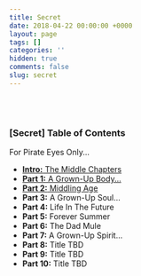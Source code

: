 ```yaml
---
title: Secret
date: 2018-04-22 00:00:00 +0000
layout: page
tags: []
categories: ''
hidden: true
comments: false
slug: secret
---
```

<br><br>

### **\[Secret\] Table of Contents**

For Pirate Eyes Only...

* [**Intro:** The Middle Chapters](/2018/04/23/intro-the-middle-chapters.html)
* [**Part 1:** A Grown-Up Body...](http://blog.ryanstraits.com/2018/04/30/part-1-a-grown-up-body.html)
* [**Part 2:** Middling Age](/part-2-middling-age.html)
* **Part 3:** A Grown-Up Soul...
* **Part 4:** Life In The Future
* **Part 5:** Forever Summer
* **Part 6:** The Dad Mule
* **Part 7:** A Grown-Up Spirit...
* **Part 8:** Title TBD
* **Part 9:** Title TBD
* **Part 10:** Title TBD